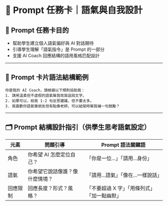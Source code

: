 # 🎴 Prompt 任務卡｜語氣與自我設計

## 🎯 Prompt 任務卡目的

- 幫助學生建立個人語氣偏好與 AI 對話期待
- 引導學生理解「語氣指令」是 Prompt 的一部分
- 支援 AI Coach 回應結構的語用風格匹配設計

---

## 🧾 Prompt 卡片語法結構範例

```prompt
你是我的 AI Coach，請根據以下規則協助我：
1. 請用溫柔但不虛假的語氣幫我改寫這段文字。
2. 如果可以，給我 1-2 句反思建議，但不要太多。
3. 我喜歡你語氣像朋友但有點像老師，可以結尾時幫我補一句鼓勵？
```

---

## 🗂 Prompt 結構設計指引（供學生思考語氣設定）

| 元素 | 問題引導 | Prompt 語法關鍵語 |
|------|------------|-------------------|
| 角色 | 你希望 AI 怎麼定位自己？ | 「你是一位...」「請用...身份」 |
| 語氣 | 你希望它說話像誰？像什麼情境？ | 「請用...語氣」「像在...一樣說話」 |
| 回應限制 | 回應長度？形式？風格？ | 「不要超過 X 字」「用條列式」「加一點幽默」 |

